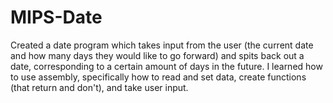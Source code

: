 # MIPS-Date
Created a date program which takes input from the user (the current date and how many days they would like to go forward) and spits back out a date, corresponding to a certain amount of days in the future.
I learned how to use assembly, specifically how to read and set data, create functions (that return and don't), and take user input.
